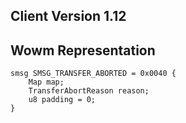 ## Client Version 1.12

## Wowm Representation
```rust,ignore
smsg SMSG_TRANSFER_ABORTED = 0x0040 {
    Map map;    
    TransferAbortReason reason;    
    u8 padding = 0;    
}

```

